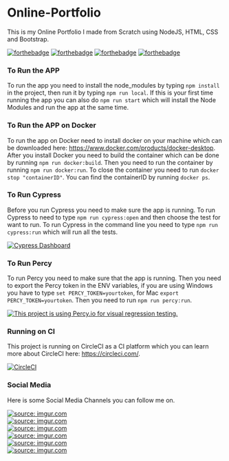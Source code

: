 # Online-Portfolio
This is my Online Portfolio I made from Scratch using NodeJS, HTML, CSS and Bootstrap.

[![forthebadge](https://forthebadge.com/images/badges/uses-css.svg)](http://forthebadge.com)
[![forthebadge](https://forthebadge.com/images/badges/uses-git.svg)](http://forthebadge.com)
[![forthebadge](https://forthebadge.com/images/badges/uses-html.svg)](http://forthebadge.com)
[![forthebadge](https://forthebadge.com/images/badges/uses-js.svg)](http://forthebadge.com)

### To Run the APP
To run the app you need to install the node_modules by typing ```npm install``` in the project, then run it by typing ```npm run local```. If this is your first time running the app you can also do ```npm run start``` which will install the Node Modules and run the app at the same time.

### To Run the APP on Docker
To run the app on Docker need to install docker on your machine which can be downloaded here: https://www.docker.com/products/docker-desktop. After you install Docker you need to build the container which can be done by running ```npm run docker:build```. Then you need to run the container by running ```npm run docker:run```. To close the container you need to run ```docker stop "containerID"```. You can find the containerID by running ```docker ps```.

### To Run Cypress
Before you run Cypress you need to make sure the app is running.
To run Cypress to need to type ```npm run cypress:open``` and then choose the test for want to run.
To run Cypress in the command line you need to type ```npm run cypress:run``` which will run all the tests.

[![Cypress Dashboard](https://img.shields.io/badge/cypress-dashboard-brightgreen.svg)](https://dashboard.cypress.io/projects/hmdg5m/runs)

### To Run Percy
To run Percy you need to make sure that the app is running.
Then you need to export the Percy token in the ENV variables, if you are using Windows you have to type ```set PERCY_TOKEN=yourtoken```, for Mac ```export PERCY_TOKEN=yourtoken```.
Then you need to run ```npm run percy:run```.

[![This project is using Percy.io for visual regression testing.](https://percy.io/static/images/percy-badge.svg)](https://percy.io/Davids-Stuff/Online-Portfolio)

### Running on CI
This project is running on CircleCI as a CI platform which you can learn more about CircleCI here: https://circleci.com/.

[![CircleCI](https://circleci.com/gh/Dhaigh94/Online-Portfolio.svg?style=shield)](https://circleci.com/gh/Dhaigh94/Online-Portfolio)

### Social Media
Here is some Social Media Channels you can follow me on.

<a href="https://www.facebook.com/david.haigh.104"><img src="https://i.imgur.com/PZYoIJT.png?2" title="source: imgur.com" /></a>
<br><a href="https://twitter.com/BugDevilDavid"><img src="https://i.imgur.com/KZOtIJV.png?2" title="source: imgur.com" /></a>
<br><a href="https://www.linkedin.com/in/david-haigh-46161097/"><img src="https://i.imgur.com/SUlgkxp.png?2" title="source: imgur.com" /></a>
<br><a href="https://www.instagram.com/bugdevildavid/"><img src="https://i.imgur.com/Qn0Y6YW.png?2" title="source: imgur.com" /></a>
<br><a href="https://github.com/Dhaigh94"><img src="https://i.imgur.com/0QJGqJD.png?2" title="source: imgur.com" /></a>
<br><a href="https://www.youtube.com/channel/UCkJ0xOTmM3rXfSGj2xcsnLg"><img src="https://i.imgur.com/C7As3T9.png?2" title="source: imgur.com" /></a>